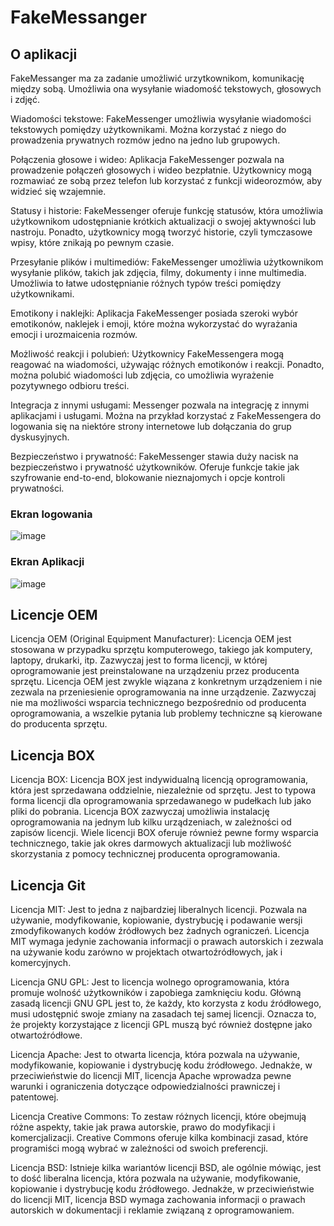 
# FakeMessanger

## O aplikacji
FakeMessanger ma za zadanie umożliwić urzytkownikom, komunikację między sobą. Umożliwia ona wysyłanie wiadomość tekstowych, głosowych i zdjęć.

Wiadomości tekstowe: FakeMessenger umożliwia wysyłanie wiadomości tekstowych pomiędzy użytkownikami. Można korzystać z niego do prowadzenia prywatnych rozmów jedno na jedno lub grupowych.

Połączenia głosowe i wideo: Aplikacja FakeMessenger pozwala na prowadzenie połączeń głosowych i wideo bezpłatnie. Użytkownicy mogą rozmawiać ze sobą przez telefon lub korzystać z funkcji wideorozmów, aby widzieć się wzajemnie.

Statusy i historie: FakeMessenger oferuje funkcję statusów, która umożliwia użytkownikom udostępnianie krótkich aktualizacji o swojej aktywności lub nastroju. Ponadto, użytkownicy mogą tworzyć historie, czyli tymczasowe wpisy, które znikają po pewnym czasie.

Przesyłanie plików i multimediów: FakeMessenger umożliwia użytkownikom wysyłanie plików, takich jak zdjęcia, filmy, dokumenty i inne multimedia. Umożliwia to łatwe udostępnianie różnych typów treści pomiędzy użytkownikami.

Emotikony i naklejki: Aplikacja FakeMessenger posiada szeroki wybór emotikonów, naklejek i emoji, które można wykorzystać do wyrażania emocji i urozmaicenia rozmów.

Możliwość reakcji i polubień: Użytkownicy FakeMessengera mogą reagować na wiadomości, używając różnych emotikonów i reakcji. Ponadto, można polubić wiadomości lub zdjęcia, co umożliwia wyrażenie pozytywnego odbioru treści.

Integracja z innymi usługami: Messenger pozwala na integrację z innymi aplikacjami i usługami. Można na przykład korzystać z FakeMessengera do logowania się na niektóre strony internetowe lub dołączania do grup dyskusyjnych.

Bezpieczeństwo i prywatność: FakeMessenger stawia duży nacisk na bezpieczeństwo i prywatność użytkowników. Oferuje funkcje takie jak szyfrowanie end-to-end, blokowanie nieznajomych i opcje kontroli prywatności.


### Ekran logowania

![image](https://github.com/HIZILL/FakeMessanger/assets/90003305/1e29d0eb-40e8-475d-a4ba-3bbb860ebdc5)



### Ekran Aplikacji
                    
![image](https://github.com/HIZILL/FakeMessanger/assets/90003305/50e32f36-1978-4339-a90c-6ce6f56bad98)


## Licencje OEM
Licencja OEM (Original Equipment Manufacturer): Licencja OEM jest stosowana w przypadku sprzętu komputerowego, takiego jak komputery, laptopy, drukarki, itp. Zazwyczaj jest to forma licencji, w której oprogramowanie jest preinstalowane na urządzeniu przez producenta sprzętu. Licencja OEM jest zwykle wiązana z konkretnym urządzeniem i nie zezwala na przeniesienie oprogramowania na inne urządzenie. Zazwyczaj nie ma możliwości wsparcia technicznego bezpośrednio od producenta oprogramowania, a wszelkie pytania lub problemy techniczne są kierowane do producenta sprzętu.

## Licencja BOX
Licencja BOX: Licencja BOX jest indywidualną licencją oprogramowania, która jest sprzedawana oddzielnie, niezależnie od sprzętu. Jest to typowa forma licencji dla oprogramowania sprzedawanego w pudełkach lub jako pliki do pobrania. Licencja BOX zazwyczaj umożliwia instalację oprogramowania na jednym lub kilku urządzeniach, w zależności od zapisów licencji. Wiele licencji BOX oferuje również pewne formy wsparcia technicznego, takie jak okres darmowych aktualizacji lub możliwość skorzystania z pomocy technicznej producenta oprogramowania.

## Licencja Git
Licencja MIT: Jest to jedna z najbardziej liberalnych licencji. Pozwala na używanie, modyfikowanie, kopiowanie, dystrybucję i podawanie wersji zmodyfikowanych kodów źródłowych bez żadnych ograniczeń. Licencja MIT wymaga jedynie zachowania informacji o prawach autorskich i zezwala na używanie kodu zarówno w projektach otwartoźródłowych, jak i komercyjnych.

Licencja GNU GPL: Jest to licencja wolnego oprogramowania, która promuje wolność użytkowników i zapobiega zamknięciu kodu. Główną zasadą licencji GNU GPL jest to, że każdy, kto korzysta z kodu źródłowego, musi udostępnić swoje zmiany na zasadach tej samej licencji. Oznacza to, że projekty korzystające z licencji GPL muszą być również dostępne jako otwartoźródłowe.

Licencja Apache: Jest to otwarta licencja, która pozwala na używanie, modyfikowanie, kopiowanie i dystrybucję kodu źródłowego. Jednakże, w przeciwieństwie do licencji MIT, licencja Apache wprowadza pewne warunki i ograniczenia dotyczące odpowiedzialności prawniczej i patentowej.

Licencja Creative Commons: To zestaw różnych licencji, które obejmują różne aspekty, takie jak prawa autorskie, prawo do modyfikacji i komercjalizacji. Creative Commons oferuje kilka kombinacji zasad, które programiści mogą wybrać w zależności od swoich preferencji.

Licencja BSD: Istnieje kilka wariantów licencji BSD, ale ogólnie mówiąc, jest to dość liberalna licencja, która pozwala na używanie, modyfikowanie, kopiowanie i dystrybucję kodu źródłowego. Jednakże, w przeciwieństwie do licencji MIT, licencja BSD wymaga zachowania informacji o prawach autorskich w dokumentacji i reklamie związaną z oprogramowaniem.




